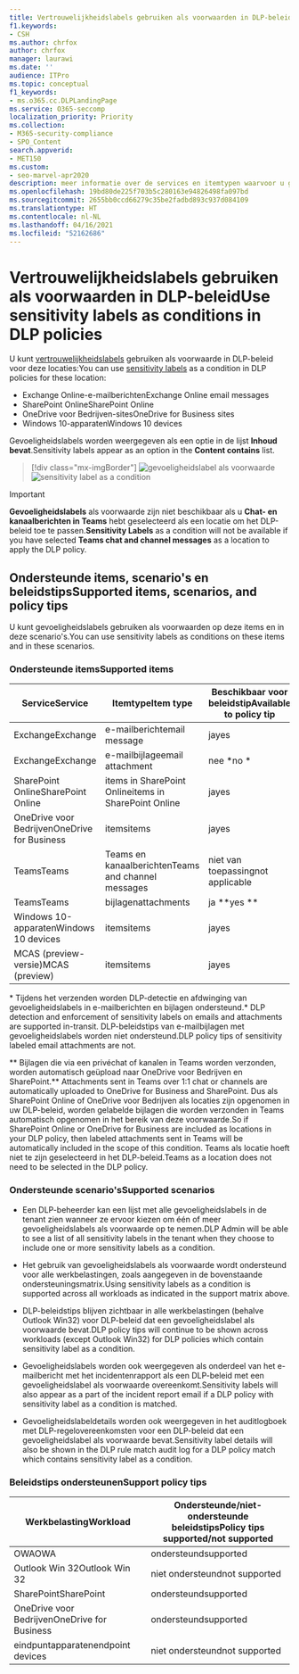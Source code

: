 ```yaml
---
title: Vertrouwelijkheidslabels gebruiken als voorwaarden in DLP-beleid
f1.keywords:
- CSH
ms.author: chrfox
author: chrfox
manager: laurawi
ms.date: ''
audience: ITPro
ms.topic: conceptual
f1_keywords:
- ms.o365.cc.DLPLandingPage
ms.service: O365-seccomp
localization_priority: Priority
ms.collection:
- M365-security-compliance
- SPO_Content
search.appverid:
- MET150
ms.custom:
- seo-marvel-apr2020
description: meer informatie over de services en itemtypen waarvoor u gevoeligheidslabels kunt gebruiken als voorwaarden in DLP-beleid
ms.openlocfilehash: 19bd80de225f703b5c280163e94826498fa097bd
ms.sourcegitcommit: 2655bb0ccd66279c35be2fadbd893c937d084109
ms.translationtype: HT
ms.contentlocale: nl-NL
ms.lasthandoff: 04/16/2021
ms.locfileid: "52162686"
---
```

# <a name="use-sensitivity-labels-as-conditions-in-dlp-policies"></a><span data-ttu-id="b9ddd-103">Vertrouwelijkheidslabels gebruiken als voorwaarden in DLP-beleid</span><span class="sxs-lookup"><span data-stu-id="b9ddd-103">Use sensitivity labels as conditions in DLP policies</span></span>

<span data-ttu-id="b9ddd-104">U kunt [vertrouwelijkheidslabels](sensitivity-labels.md) gebruiken als voorwaarde in DLP-beleid voor deze locaties:</span><span class="sxs-lookup"><span data-stu-id="b9ddd-104">You can use [sensitivity labels](sensitivity-labels.md) as a condition in DLP policies for these location:</span></span>

- <span data-ttu-id="b9ddd-105">Exchange Online-e-mailberichten</span><span class="sxs-lookup"><span data-stu-id="b9ddd-105">Exchange Online email messages</span></span>
- <span data-ttu-id="b9ddd-106">SharePoint Online</span><span class="sxs-lookup"><span data-stu-id="b9ddd-106">SharePoint Online</span></span>
- <span data-ttu-id="b9ddd-107">OneDrive voor Bedrijven-sites</span><span class="sxs-lookup"><span data-stu-id="b9ddd-107">OneDrive for Business sites</span></span>
- <span data-ttu-id="b9ddd-108">Windows 10-apparaten</span><span class="sxs-lookup"><span data-stu-id="b9ddd-108">Windows 10 devices</span></span>

<span data-ttu-id="b9ddd-109">Gevoeligheidslabels worden weergegeven als een optie in de lijst **Inhoud bevat**.</span><span class="sxs-lookup"><span data-stu-id="b9ddd-109">Sensitivity labels appear as an option in the **Content contains** list.</span></span>

> [!div class="mx-imgBorder"]
> <span data-ttu-id="b9ddd-110">![gevoeligheidslabel als voorwaarde](../media/dlp-sensitivity-label-as-a-condition.png)</span><span class="sxs-lookup"><span data-stu-id="b9ddd-110">![sensitivity label as a condition](../media/dlp-sensitivity-label-as-a-condition.png)</span></span>

> [!IMPORTANT]
> <span data-ttu-id="b9ddd-111">**Gevoeligheidslabels** als voorwaarde zijn niet beschikbaar als u **Chat- en kanaalberichten in Teams** hebt geselecteerd als een locatie om het DLP-beleid toe te passen.</span><span class="sxs-lookup"><span data-stu-id="b9ddd-111">**Sensitivity Labels** as a condition will not be available if you have selected **Teams chat and channel messages** as a location to apply the DLP policy.</span></span>


## <a name="supported-items-scenarios-and-policy-tips"></a><span data-ttu-id="b9ddd-112">Ondersteunde items, scenario's en beleidstips</span><span class="sxs-lookup"><span data-stu-id="b9ddd-112">Supported items, scenarios, and policy tips</span></span>

<span data-ttu-id="b9ddd-113">U kunt gevoeligheidslabels gebruiken als voorwaarden op deze items en in deze scenario's.</span><span class="sxs-lookup"><span data-stu-id="b9ddd-113">You can use sensitivity labels as conditions on these items and in these scenarios.</span></span>

### <a name="supported-items"></a><span data-ttu-id="b9ddd-114">Ondersteunde items</span><span class="sxs-lookup"><span data-stu-id="b9ddd-114">Supported items</span></span>

|<span data-ttu-id="b9ddd-115">Service</span><span class="sxs-lookup"><span data-stu-id="b9ddd-115">Service</span></span>  |<span data-ttu-id="b9ddd-116">Itemtype</span><span class="sxs-lookup"><span data-stu-id="b9ddd-116">Item type</span></span>  |<span data-ttu-id="b9ddd-117">Beschikbaar voor beleidstip</span><span class="sxs-lookup"><span data-stu-id="b9ddd-117">Available to policy tip</span></span>  |<span data-ttu-id="b9ddd-118">Afdwingbaar</span><span class="sxs-lookup"><span data-stu-id="b9ddd-118">Enforceable</span></span>  |
|---------|---------|---------|---------|
|<span data-ttu-id="b9ddd-119">Exchange</span><span class="sxs-lookup"><span data-stu-id="b9ddd-119">Exchange</span></span>    |<span data-ttu-id="b9ddd-120">e-mailbericht</span><span class="sxs-lookup"><span data-stu-id="b9ddd-120">email message</span></span>         |<span data-ttu-id="b9ddd-121">ja</span><span class="sxs-lookup"><span data-stu-id="b9ddd-121">yes</span></span>         |<span data-ttu-id="b9ddd-122">ja</span><span class="sxs-lookup"><span data-stu-id="b9ddd-122">yes</span></span>         |
|<span data-ttu-id="b9ddd-123">Exchange</span><span class="sxs-lookup"><span data-stu-id="b9ddd-123">Exchange</span></span>    |<span data-ttu-id="b9ddd-124">e-mailbijlage</span><span class="sxs-lookup"><span data-stu-id="b9ddd-124">email attachment</span></span>         |<span data-ttu-id="b9ddd-125">nee \*</span><span class="sxs-lookup"><span data-stu-id="b9ddd-125">no \*</span></span>         |<span data-ttu-id="b9ddd-126">ja \*</span><span class="sxs-lookup"><span data-stu-id="b9ddd-126">yes \*</span></span>         |
|<span data-ttu-id="b9ddd-127">SharePoint Online</span><span class="sxs-lookup"><span data-stu-id="b9ddd-127">SharePoint Online</span></span>     |<span data-ttu-id="b9ddd-128">items in SharePoint Online</span><span class="sxs-lookup"><span data-stu-id="b9ddd-128">items in SharePoint Online</span></span>         |<span data-ttu-id="b9ddd-129">ja</span><span class="sxs-lookup"><span data-stu-id="b9ddd-129">yes</span></span>         |<span data-ttu-id="b9ddd-130">ja</span><span class="sxs-lookup"><span data-stu-id="b9ddd-130">yes</span></span>         |
|<span data-ttu-id="b9ddd-131">OneDrive voor Bedrijven</span><span class="sxs-lookup"><span data-stu-id="b9ddd-131">OneDrive for Business</span></span>     |<span data-ttu-id="b9ddd-132">items</span><span class="sxs-lookup"><span data-stu-id="b9ddd-132">items</span></span>         |<span data-ttu-id="b9ddd-133">ja</span><span class="sxs-lookup"><span data-stu-id="b9ddd-133">yes</span></span>         |<span data-ttu-id="b9ddd-134">ja</span><span class="sxs-lookup"><span data-stu-id="b9ddd-134">yes</span></span>         |
|<span data-ttu-id="b9ddd-135">Teams</span><span class="sxs-lookup"><span data-stu-id="b9ddd-135">Teams</span></span>     |<span data-ttu-id="b9ddd-136">Teams en kanaalberichten</span><span class="sxs-lookup"><span data-stu-id="b9ddd-136">Teams and channel messages</span></span>         |<span data-ttu-id="b9ddd-137">niet van toepassing</span><span class="sxs-lookup"><span data-stu-id="b9ddd-137">not applicable</span></span>         |<span data-ttu-id="b9ddd-138">niet van toepassing</span><span class="sxs-lookup"><span data-stu-id="b9ddd-138">not applicable</span></span>         |
|<span data-ttu-id="b9ddd-139">Teams</span><span class="sxs-lookup"><span data-stu-id="b9ddd-139">Teams</span></span>     |<span data-ttu-id="b9ddd-140">bijlagen</span><span class="sxs-lookup"><span data-stu-id="b9ddd-140">attachments</span></span>         |<span data-ttu-id="b9ddd-141">ja \*\*</span><span class="sxs-lookup"><span data-stu-id="b9ddd-141">yes \*\*</span></span>         |<span data-ttu-id="b9ddd-142">ja \*\*</span><span class="sxs-lookup"><span data-stu-id="b9ddd-142">yes \*\*</span></span>         |
|<span data-ttu-id="b9ddd-143">Windows 10-apparaten</span><span class="sxs-lookup"><span data-stu-id="b9ddd-143">Windows 10 devices</span></span>     |<span data-ttu-id="b9ddd-144">items</span><span class="sxs-lookup"><span data-stu-id="b9ddd-144">items</span></span>         |<span data-ttu-id="b9ddd-145">ja</span><span class="sxs-lookup"><span data-stu-id="b9ddd-145">yes</span></span>         |<span data-ttu-id="b9ddd-146">ja</span><span class="sxs-lookup"><span data-stu-id="b9ddd-146">yes</span></span>         |
|<span data-ttu-id="b9ddd-147">MCAS (preview-versie)</span><span class="sxs-lookup"><span data-stu-id="b9ddd-147">MCAS (preview)</span></span> |<span data-ttu-id="b9ddd-148">items</span><span class="sxs-lookup"><span data-stu-id="b9ddd-148">items</span></span>         |<span data-ttu-id="b9ddd-149">ja</span><span class="sxs-lookup"><span data-stu-id="b9ddd-149">yes</span></span>         |<span data-ttu-id="b9ddd-150">ja</span><span class="sxs-lookup"><span data-stu-id="b9ddd-150">yes</span></span>         |

<span data-ttu-id="b9ddd-151">\* Tijdens het verzenden worden DLP-detectie en afdwinging van gevoeligheidslabels in e-mailberichten en bijlagen ondersteund.</span><span class="sxs-lookup"><span data-stu-id="b9ddd-151">\* DLP detection and enforcement of sensitivity labels on emails and attachments are supported in-transit.</span></span> <span data-ttu-id="b9ddd-152">DLP-beleidstips van e-mailbijlagen met gevoeligheidslabels worden niet ondersteund.</span><span class="sxs-lookup"><span data-stu-id="b9ddd-152">DLP policy tips of sensitivity labeled email attachments are not.</span></span>

<span data-ttu-id="b9ddd-153">\*\* Bijlagen die via een privéchat of kanalen in Teams worden verzonden, worden automatisch geüpload naar OneDrive voor Bedrijven en SharePoint.</span><span class="sxs-lookup"><span data-stu-id="b9ddd-153">\*\* Attachments sent in Teams over 1:1 chat or channels are automatically uploaded to OneDrive for Business and SharePoint.</span></span> <span data-ttu-id="b9ddd-154">Dus als SharePoint Online of OneDrive voor Bedrijven als locaties zijn opgenomen in uw DLP-beleid, worden gelabelde bijlagen die worden verzonden in Teams automatisch opgenomen in het bereik van deze voorwaarde.</span><span class="sxs-lookup"><span data-stu-id="b9ddd-154">So if SharePoint Online or OneDrive for Business are included as locations in your DLP policy, then labeled attachments sent in Teams will be automatically included in the scope of this condition.</span></span> <span data-ttu-id="b9ddd-155">Teams als locatie hoeft niet te zijn geselecteerd in het DLP-beleid.</span><span class="sxs-lookup"><span data-stu-id="b9ddd-155">Teams as a location does not need to be selected in the DLP policy.</span></span>

### <a name="supported-scenarios"></a><span data-ttu-id="b9ddd-156">Ondersteunde scenario's</span><span class="sxs-lookup"><span data-stu-id="b9ddd-156">Supported scenarios</span></span>

- <span data-ttu-id="b9ddd-157">Een DLP-beheerder kan een lijst met alle gevoeligheidslabels in de tenant zien wanneer ze ervoor kiezen om één of meer gevoeligheidslabels als voorwaarde op te nemen.</span><span class="sxs-lookup"><span data-stu-id="b9ddd-157">DLP Admin will be able to see a list of all sensitivity labels in the tenant when they choose to include one or more sensitivity labels as a condition.</span></span>

- <span data-ttu-id="b9ddd-158">Het gebruik van gevoeligheidslabels als voorwaarde wordt ondersteund voor alle werkbelastingen, zoals aangegeven in de bovenstaande ondersteuningsmatrix.</span><span class="sxs-lookup"><span data-stu-id="b9ddd-158">Using sensitivity labels as a condition is supported across all workloads as indicated in the support matrix above.</span></span>

- <span data-ttu-id="b9ddd-159">DLP-beleidstips blijven zichtbaar in alle werkbelastingen (behalve Outlook Win32) voor DLP-beleid dat een gevoeligheidslabel als voorwaarde bevat.</span><span class="sxs-lookup"><span data-stu-id="b9ddd-159">DLP policy tips will continue to be shown across workloads (except Outlook Win32) for DLP policies which contain sensitivity label as a condition.</span></span>

- <span data-ttu-id="b9ddd-160">Gevoeligheidslabels worden ook weergegeven als onderdeel van het e-mailbericht met het incidentenrapport als een DLP-beleid met een gevoeligheidslabel als voorwaarde overeenkomt.</span><span class="sxs-lookup"><span data-stu-id="b9ddd-160">Sensitivity labels will also appear as a part of the incident report email if a DLP policy with sensitivity label as a condition is matched.</span></span>

- <span data-ttu-id="b9ddd-161">Gevoeligheidslabeldetails worden ook weergegeven in het auditlogboek met DLP-regelovereenkomsten voor een DLP-beleid dat een gevoeligheidslabel als voorwaarde bevat.</span><span class="sxs-lookup"><span data-stu-id="b9ddd-161">Sensitivity label details will also be shown in the DLP rule match audit log for a DLP policy match which contains sensitivity label as a condition.</span></span>


### <a name="support-policy-tips"></a><span data-ttu-id="b9ddd-162">Beleidstips ondersteunen</span><span class="sxs-lookup"><span data-stu-id="b9ddd-162">Support policy tips</span></span>


|<span data-ttu-id="b9ddd-163">Werkbelasting</span><span class="sxs-lookup"><span data-stu-id="b9ddd-163">Workload</span></span>  |<span data-ttu-id="b9ddd-164">Ondersteunde/niet-ondersteunde beleidstips</span><span class="sxs-lookup"><span data-stu-id="b9ddd-164">Policy tips supported/not supported</span></span>  |
|---------|---------|
|<span data-ttu-id="b9ddd-165">OWA</span><span class="sxs-lookup"><span data-stu-id="b9ddd-165">OWA</span></span> |    <span data-ttu-id="b9ddd-166">ondersteund</span><span class="sxs-lookup"><span data-stu-id="b9ddd-166">supported</span></span>     |
|<span data-ttu-id="b9ddd-167">Outlook Win 32</span><span class="sxs-lookup"><span data-stu-id="b9ddd-167">Outlook Win 32</span></span>    |  <span data-ttu-id="b9ddd-168">niet ondersteund</span><span class="sxs-lookup"><span data-stu-id="b9ddd-168">not supported</span></span>       |
|<span data-ttu-id="b9ddd-169">SharePoint</span><span class="sxs-lookup"><span data-stu-id="b9ddd-169">SharePoint</span></span>   |   <span data-ttu-id="b9ddd-170">ondersteund</span><span class="sxs-lookup"><span data-stu-id="b9ddd-170">supported</span></span>      |
|<span data-ttu-id="b9ddd-171">OneDrive voor Bedrijven</span><span class="sxs-lookup"><span data-stu-id="b9ddd-171">OneDrive for Business</span></span>    |    <span data-ttu-id="b9ddd-172">ondersteund</span><span class="sxs-lookup"><span data-stu-id="b9ddd-172">supported</span></span>     |
|<span data-ttu-id="b9ddd-173">eindpuntapparaten</span><span class="sxs-lookup"><span data-stu-id="b9ddd-173">endpoint devices</span></span>   |  <span data-ttu-id="b9ddd-174">niet ondersteund</span><span class="sxs-lookup"><span data-stu-id="b9ddd-174">not supported</span></span>       |
